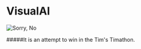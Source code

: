 # VisualAI
![Sorry, No](https://i.imgur.com/Tkagf7h.png)

#####It is an attempt to win in the Tim's Timathon.
